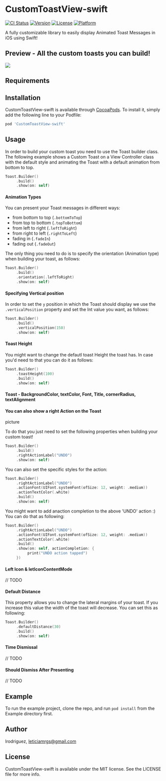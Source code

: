 # CustomToastView-swift

[![CI Status](https://img.shields.io/travis/lrodriguez@codigodelsur.com/CustomToastView-swift.svg?style=flat)](https://travis-ci.org/lrodriguez@codigodelsur.com/CustomToastView-swift)
[![Version](https://img.shields.io/cocoapods/v/CustomToastView-swift.svg?style=flat)](https://cocoapods.org/pods/CustomToastView-swift)
[![License](https://img.shields.io/cocoapods/l/CustomToastView-swift.svg?style=flat)](https://cocoapods.org/pods/CustomToastView-swift)
[![Platform](https://img.shields.io/cocoapods/p/CustomToastView-swift.svg?style=flat)](https://cocoapods.org/pods/CustomToastView-swift)

A fully customizable library to easily display Animated Toast Messages in iOS using Swift!

## Preview - All the custom toasts you can build!

![](libraryUsage.gif)

## Requirements

## Installation

CustomToastView-swift is available through [CocoaPods](https://cocoapods.org). To install
it, simply add the following line to your Podfile:

```ruby
pod 'CustomToastView-swift'
```

## Usage

In order to build your custom toast you need to use the Toast builder class. 
The following example shows a Custom Toast on a View Controller class with the default style and animating the Toast with a default animation from bottom to top.

```swift
Toast.Builder()
     .build()
     .show(on: self)
```

#### Animation Types
You can present your Toast messages in different ways:
 - from bottom to top (`.bottomToTop`)
 - from top to bottom (`.topToBottom`)
 - from left to right (`.leftToRight`)
 - from right to left (`.rightToLeft`)
 - fading in (`.fadeIn`)
 - fading out (`.fadeOut`)
    
The only thing you need to do is to specify the orientation (Animation type) when building your toast, as follows:

```swift
Toast.Builder()
     .build()
     .orientation(.leftToRight)
     .show(on: self)
```

#### Specifying Vertical position 

In order to set the `y` position in which the Toast should display we use the `.verticalPosition` property and set the Int value you want, as follows:

```swift
Toast.Builder()
     .build()
     .verticalPosition(150)
     .show(on: self)
```

#### Toast Height 

You might want to change the defautl toast Height the toast has. In case you'd need to that you can do it as follows:
```swift
Toast.Builder()
     .toastHeight(100)
     .build()
     .show(on: self)
```

#### Toast - BackgroundColor, textColor, Font, Title, cornerRadius, textAlignment

#### You can also show a right Action on the Toast

picture 

To do that you just need to set the following properties when building your custom toast!

```swift
Toast.Builder()
     .build()
     .rightActionLabel("UNDO")
     .show(on: self)
```

You can also set the specific styles for the action:

```swift
Toast.Builder()
     .rightActionLabel("UNDO")
     .actionFont(UIFont.systemFont(ofSize: 12, weight: .medium))
     .actionTextColor(.white)
     .build()
     .show(on: self)
```

You might want to add anaction completion to the above 'UNDO' action :) You can do that as following:

```swift
Toast.Builder()
     .rightActionLabel("UNDO")
     .actionFont(UIFont.systemFont(ofSize: 12, weight: .medium))
     .actionTextColor(.white)
     .build()
     .show(on: self, actionCompletion: {
          print("UNDO action tapped")
     })
```

#### Left Icon & letIconContentMode

// TODO

#### Default Distance

This property allows you to change the lateral margins of your toast. If you increase this value the width of the toast will decrease. You can set this as following:

```swift
Toast.Builder()
     .defaultDistance(30)
     .build()
     .show(on: self)
```

#### Time Dismissal

// TODO

#### Should Dismiss After Presenting

// TODO 

## Example

To run the example project, clone the repo, and run `pod install` from the Example directory first.

## Author

lrodriguez, leticiamrgs@gmail.com

## License

CustomToastView-swift is available under the MIT license. See the LICENSE file for more info.

